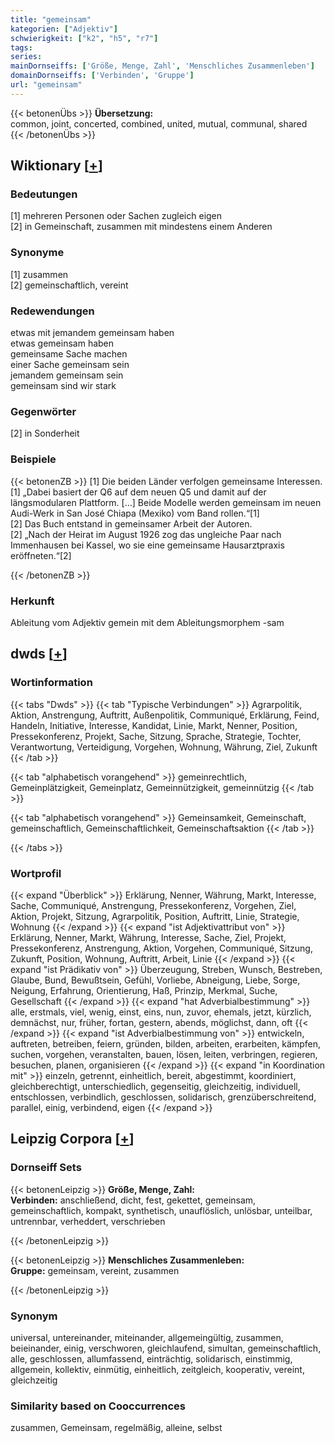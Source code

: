 ```yaml
---
title: "gemeinsam"
kategorien: ["Adjektiv"]
schwierigkeit: ["k2", "h5", "r7"]
tags:
series:
mainDornseiffs: ['Größe, Menge, Zahl', 'Menschliches Zusammenleben']
domainDornseiffs: ['Verbinden', 'Gruppe']
url: "gemeinsam"
---
```


{{< betonenÜbs >}}
**Übersetzung:**  
common, joint, concerted, combined, united, mutual, communal, shared  
{{< /betonenÜbs >}}

## Wiktionary [[+](https://de.wiktionary.org/wiki/gemeinsam)]

### Bedeutungen
[1] mehreren Personen oder Sachen zugleich eigen  
[2] in Gemeinschaft, zusammen mit mindestens einem Anderen  

### Synonyme
[1] zusammen  
[2] gemeinschaftlich, vereint  

### Redewendungen
etwas mit jemandem gemeinsam haben  
etwas gemeinsam haben  
gemeinsame Sache machen  
einer Sache gemeinsam sein  
jemandem gemeinsam sein  
gemeinsam sind wir stark  

### Gegenwörter
[2] in Sonderheit  

### Beispiele
{{< betonenZB >}}
[1] Die beiden Länder verfolgen gemeinsame Interessen.  
[1] „Dabei basiert der Q6 auf dem neuen Q5 und damit auf der längsmodularen Plattform. […] Beide Modelle werden gemeinsam im neuen Audi-Werk in San José Chiapa (Mexiko) vom Band rollen.“[1]  
[2] Das Buch entstand in gemeinsamer Arbeit der Autoren.  
[2] „Nach der Heirat im August 1926 zog das ungleiche Paar nach Immenhausen bei Kassel, wo sie eine gemeinsame Hausarztpraxis eröffneten.“[2]  

{{< /betonenZB >}}
### Herkunft
Ableitung vom Adjektiv gemein mit dem Ableitungsmorphem -sam  



## dwds [[+](https://www.dwds.de/wb/gemeinsam)]

### Wortinformation
{{< tabs "Dwds" >}}
{{< tab "Typische Verbindungen" >}}
Agrarpolitik, Aktion, Anstrengung, Auftritt, Außenpolitik, Communiqué, Erklärung, Feind, Handeln, Initiative, Interesse, Kandidat, Linie, Markt, Nenner, Position, Pressekonferenz, Projekt, Sache, Sitzung, Sprache, Strategie, Tochter, Verantwortung, Verteidigung, Vorgehen, Wohnung, Währung, Ziel, Zukunft
{{< /tab >}}

{{< tab "alphabetisch vorangehend" >}}
gemeinrechtlich, Gemeinplätzigkeit, Gemeinplatz, Gemeinnützigkeit, gemeinnützig
{{< /tab >}}

{{< tab "alphabetisch vorangehend" >}}
Gemeinsamkeit, Gemeinschaft, gemeinschaftlich, Gemeinschaftlichkeit, Gemeinschaftsaktion
{{< /tab >}}

{{< /tabs >}}

### Wortprofil
{{< expand "Überblick" >}} Erklärung, Nenner, Währung, Markt, Interesse, Sache, Communiqué, Anstrengung, Pressekonferenz, Vorgehen, Ziel, Aktion, Projekt, Sitzung, Agrarpolitik, Position, Auftritt, Linie, Strategie, Wohnung {{< /expand >}}
{{< expand "ist Adjektivattribut von" >}} Erklärung, Nenner, Markt, Währung, Interesse, Sache, Ziel, Projekt, Pressekonferenz, Anstrengung, Aktion, Vorgehen, Communiqué, Sitzung, Zukunft, Position, Wohnung, Auftritt, Arbeit, Linie {{< /expand >}}
{{< expand "ist Prädikativ von" >}} Überzeugung, Streben, Wunsch, Bestreben, Glaube, Bund, Bewußtsein, Gefühl, Vorliebe, Abneigung, Liebe, Sorge, Neigung, Erfahrung, Orientierung, Haß, Prinzip, Merkmal, Suche, Gesellschaft {{< /expand >}}
{{< expand "hat Adverbialbestimmung" >}} alle, erstmals, viel, wenig, einst, eins, nun, zuvor, ehemals, jetzt, kürzlich, demnächst, nur, früher, fortan, gestern, abends, möglichst, dann, oft {{< /expand >}}
{{< expand "ist Adverbialbestimmung von" >}} entwickeln, auftreten, betreiben, feiern, gründen, bilden, arbeiten, erarbeiten, kämpfen, suchen, vorgehen, veranstalten, bauen, lösen, leiten, verbringen, regieren, besuchen, planen, organisieren {{< /expand >}}
{{< expand "in Koordination mit" >}} einzeln, getrennt, einheitlich, bereit, abgestimmt, koordiniert, gleichberechtigt, unterschiedlich, gegenseitig, gleichzeitig, individuell, entschlossen, verbindlich, geschlossen, solidarisch, grenzüberschreitend, parallel, einig, verbindend, eigen {{< /expand >}}

## Leipzig Corpora [[+](https://corpora.uni-leipzig.de/en/res?word=gemeinsam&corpusId=deu_newscrawl-public_2018)]

### Dornseiff Sets
{{< betonenLeipzig >}}
**Größe, Menge, Zahl:**  
**Verbinden:** anschließend, dicht, fest, gekettet, gemeinsam, gemeinschaftlich, kompakt, synthetisch, unauflöslich, unlösbar, unteilbar, untrennbar, verheddert, verschrieben  

{{< /betonenLeipzig >}}


{{< betonenLeipzig >}}
**Menschliches Zusammenleben:**  
**Gruppe:** gemeinsam, vereint, zusammen  

{{< /betonenLeipzig >}}

### Synonym
universal, untereinander, miteinander, allgemeingültig, zusammen, beieinander, einig, verschworen, gleichlaufend, simultan, gemeinschaftlich, alle, geschlossen, allumfassend, einträchtig, solidarisch, einstimmig, allgemein, kollektiv, einmütig, einheitlich, zeitgleich, kooperativ, vereint, gleichzeitig


### Similarity based on Cooccurrences
zusammen, Gemeinsam, regelmäßig, alleine, selbst

